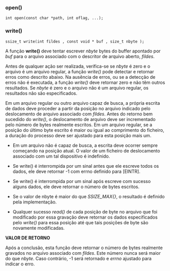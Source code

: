 ### open()

```
int open(const char *path, int oflag, ...);
```

### write()

```
ssize_t write(int fildes , const void * buf , size_t nbyte );
```

A função **write()** deve tentar escrever *nbyte* bytes do buffer apontado por *buf* para o arquivo associado com o descritor de arquivo aberto, *fildes*.

Antes de qualquer ação ser realizada, verifica-se se *nbyte* é zero e o arquivo é um arquivo regular, a função *write()* pode detectar e retornar erros como descrito abaixo. Na ausência de erros, ou se a detecção de erros não é executada, a função *write()* deve retornar zero e não têm outros resultados. Se *nbyte* é zero e o arquivo não é um arquivo regular, os resultados não são especificados.

Em um arquivo regular ou outro arquivo capaz de busca, a própria escrita de dados deve proceder a partir da posição no arquivo indicado pelo deslocamento de arquivo associado com *fildes*. Antes do retorno bem sucedido do *write()*, o deslocamento de arquivo deve ser incrementado pelo número de bytes realmente escritos. Em um arquivo regular, se a posição do último byte escrito é maior ou igual ao comprimento do ficheiro, a duração do processo deve ser ajustado para esta posição mais um.

* Em um arquivo não é capaz de busca, a escrita deve ocorrer sempre começando na posição atual. O valor de um ficheiro de deslocamento associado com um tal dispositivo é indefinido.

* Se write() é interrompida por um sinal antes que ele escreve todos os dados, ele deve retornar -1 com errno definido para [EINTR].
* Se write() é interrompida por um sinal após escreve com sucesso alguns dados, ele deve retornar o número de bytes escritos.
* Se o valor de nbyte é maior do que *SSIZE_MAX{}*, o resultado é definido pela implementação.

* Qualquer sucesso *read()* de cada posição de byte no arquivo que foi modificado por essa gravação deve retornar os dados especificados pelo *write()* para essa posição até que tais posições de byte são novamente modificadas.

**VALOR DE RETORNO**

Após a conclusão, esta função deve retornar o número de bytes realmente gravados no arquivo associado com *fildes*. Este número nunca será maior do que *nbyte*. Caso contrário, -1 será retornado e *errno* ajustado para indicar o erro.